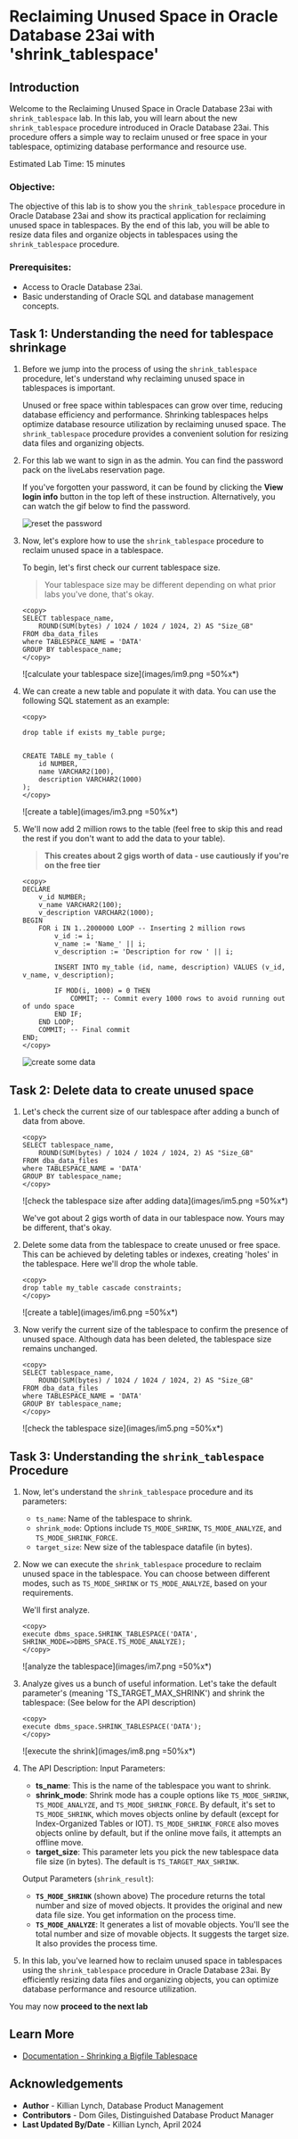 # Reclaiming Unused Space in Oracle Database 23ai with 'shrink_tablespace'

## Introduction

Welcome to the Reclaiming Unused Space in Oracle Database 23ai with `shrink_tablespace` lab. In this lab, you will learn about the new `shrink_tablespace` procedure introduced in Oracle Database 23ai. This procedure offers a simple way to reclaim unused or free space in your tablespace, optimizing database performance and resource use.

Estimated Lab Time: 15 minutes

### Objective:
The objective of this lab is to show you the `shrink_tablespace` procedure in Oracle Database 23ai and show its practical application for reclaiming unused space in tablespaces. By the end of this lab, you will be able to resize data files and organize objects in tablespaces using the `shrink_tablespace` procedure.

### Prerequisites:
- Access to Oracle Database 23ai.
- Basic understanding of Oracle SQL and database management concepts.

## Task 1: Understanding the need for tablespace shrinkage

1. Before we jump into the process of using the `shrink_tablespace` procedure, let's understand why reclaiming unused space in tablespaces is important.

    Unused or free space within tablespaces can grow over time, reducing database efficiency and performance. Shrinking tablespaces helps optimize database resource utilization by reclaiming unused space. The `shrink_tablespace` procedure provides a convenient solution for resizing data files and organizing objects.

2. For this lab we want to sign in as the admin. You can find the password pack on the liveLabs reservation page.

    If you've forgotten your password, it can be found by clicking the **View login info** button in the top left of these instruction. Alternatively, you can watch the gif below to find the password.  

    ![reset the password](images/pswrd1.gif " ")


2. Now, let's explore how to use the `shrink_tablespace` procedure to reclaim unused space in a tablespace.

    To begin, let's first check our current tablespace size.

    > Your tablespace size may be different depending on what prior labs you've done, that's okay.

    ```
    <copy>    
    SELECT tablespace_name,
        ROUND(SUM(bytes) / 1024 / 1024 / 1024, 2) AS "Size_GB"
    FROM dba_data_files
    where TABLESPACE_NAME = 'DATA'
    GROUP BY tablespace_name;
    </copy>
    ```
    ![calculate your tablespace size](images/im9.png =50%x*)

2. We can create a new table and populate it with data. You can use the following SQL statement as an example:

    ```
    <copy>

    drop table if exists my_table purge;


    CREATE TABLE my_table (
        id NUMBER,
        name VARCHAR2(100),
        description VARCHAR2(1000)
    );
    </copy>
    ```
    ![create a table](images/im3.png =50%x*)

3. We'll now add 2 million rows to the table (feel free to skip this and read the rest if you don't want to add the data to your table).

    > **This creates about 2 gigs worth of data - use cautiously if you're on the free tier**

    ```
    <copy>
    DECLARE
        v_id NUMBER;
        v_name VARCHAR2(100);
        v_description VARCHAR2(1000);
    BEGIN
        FOR i IN 1..2000000 LOOP -- Inserting 2 million rows
            v_id := i;
            v_name := 'Name_' || i;
            v_description := 'Description for row ' || i;

            INSERT INTO my_table (id, name, description) VALUES (v_id, v_name, v_description);

            IF MOD(i, 1000) = 0 THEN
                COMMIT; -- Commit every 1000 rows to avoid running out of undo space
            END IF;
        END LOOP;
        COMMIT; -- Final commit
    END;
    </copy>
    ```
    ![create some data](images/im4.png " ")

## Task 2: Delete data to create unused space

1. Let's check the current size of our tablespace after adding a bunch of data from above.

    ```
    <copy>
    SELECT tablespace_name,
        ROUND(SUM(bytes) / 1024 / 1024 / 1024, 2) AS "Size_GB"
    FROM dba_data_files
    where TABLESPACE_NAME = 'DATA'
    GROUP BY tablespace_name;
    </copy>
    ```
    ![check the tablespace size after adding data](images/im5.png =50%x*)

    We've got about 2 gigs worth of data in our tablespace now. Yours may be different, that's okay.

2. Delete some data from the tablespace to create unused or free space. This can be achieved by deleting tables or indexes, creating 'holes' in the tablespace. Here we'll drop the whole table.
    ```
    <copy>
    drop table my_table cascade constraints;
    </copy>
    ```
    ![create a table](images/im6.png =50%x*)

3. Now verify the current size of the tablespace to confirm the presence of unused space. Although data has been deleted, the tablespace size remains unchanged.
    
    ```
    <copy>
    SELECT tablespace_name,
        ROUND(SUM(bytes) / 1024 / 1024 / 1024, 2) AS "Size_GB"
    FROM dba_data_files
    where TABLESPACE_NAME = 'DATA'
    GROUP BY tablespace_name;
    </copy>
    ```
    ![check the tablespace size](images/im5.png =50%x*)

## Task 3: Understanding the `shrink_tablespace` Procedure

1. Now, let's understand the `shrink_tablespace` procedure and its parameters:

    - `ts_name`: Name of the tablespace to shrink.
    - `shrink_mode`: Options include `TS_MODE_SHRINK`, `TS_MODE_ANALYZE`, and `TS_MODE_SHRINK_FORCE`.
    - `target_size`: New size of the tablespace datafile (in bytes).

2. Now we can execute the `shrink_tablespace` procedure to reclaim unused space in the tablespace. You can choose between different modes, such as `TS_MODE_SHRINK` or `TS_MODE_ANALYZE`, based on your requirements.

    We'll first analyze.

    ```
    <copy>
    execute dbms_space.SHRINK_TABLESPACE('DATA', SHRINK_MODE=>DBMS_SPACE.TS_MODE_ANALYZE);
    </copy>
    ```
    ![analyze the tablespace](images/im7.png =50%x*)

3. Analyze gives us a bunch of useful information. Let's take the default parameter's (meaning 'TS\_TARGET\_MAX\_SHRINK') and shrink the tablespace: (See below for the API description)

    ```
    <copy>
    execute dbms_space.SHRINK_TABLESPACE('DATA');
    </copy>
    ```
    ![execute the shrink](images/im8.png =50%x*)

4. The API Description:
    Input Parameters:
    * **ts_name**: This is the name of the tablespace you want to shrink.
    * **shrink_mode**: Shrink mode has a couple options like `TS_MODE_SHRINK`, `TS_MODE_ANALYZE`, and `TS_MODE_SHRINK_FORCE`. By default, it's set to `TS_MODE_SHRINK`, which moves objects online by default (except for Index-Organized Tables or IOT). `TS_MODE_SHRINK_FORCE` also moves objects online by default, but if the online move fails, it attempts an offline move.
    * **target_size**: This parameter lets you pick the new tablespace data file size (in bytes). The default is `TS_TARGET_MAX_SHRINK`.

    Output Parameters (`shrink_result`):
    * **`TS_MODE_SHRINK`** (shown above) The procedure returns the total number and size of moved objects. It provides the original and new data file size. You get information on the process time.
    * **`TS_MODE_ANALYZE`**:
        It generates a list of movable objects.
        You'll see the total number and size of movable objects.
        It suggests the target size.
        It also provides the process time.

4. In this lab, you've learned how to reclaim unused space in tablespaces using the `shrink_tablespace` procedure in Oracle Database 23ai. By efficiently resizing data files and organizing objects, you can optimize database performance and resource utilization.

You may now **proceed to the next lab** 


## Learn More

* [Documentation - Shrinking a Bigfile Tablespace](https://docs.oracle.com/en/database/oracle/oracle-database/23/admin/managing-tablespaces.html#ADMIN-GUID-32D286D3-77E0-4A42-BE10-D0E0632CFC06)


## Acknowledgements
* **Author** - Killian Lynch, Database Product Management
* **Contributors** - Dom Giles, Distinguished Database Product Manager
* **Last Updated By/Date** - Killian Lynch, April 2024

